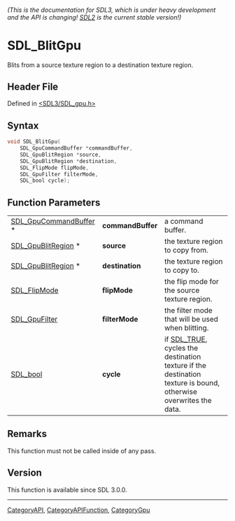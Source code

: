 ###### (This is the documentation for SDL3, which is under heavy development and the API is changing! [SDL2](https://wiki.libsdl.org/SDL2/) is the current stable version!)
# SDL_BlitGpu

Blits from a source texture region to a destination texture region.

## Header File

Defined in [<SDL3/SDL_gpu.h>](https://github.com/libsdl-org/SDL/blob/main/include/SDL3/SDL_gpu.h)

## Syntax

```c
void SDL_BlitGpu(
    SDL_GpuCommandBuffer *commandBuffer,
    SDL_GpuBlitRegion *source,
    SDL_GpuBlitRegion *destination,
    SDL_FlipMode flipMode,
    SDL_GpuFilter filterMode,
    SDL_bool cycle);
```

## Function Parameters

|                                                |                   |                                                                                                                             |
| ---------------------------------------------- | ----------------- | --------------------------------------------------------------------------------------------------------------------------- |
| [SDL_GpuCommandBuffer](SDL_GpuCommandBuffer) * | **commandBuffer** | a command buffer.                                                                                                           |
| [SDL_GpuBlitRegion](SDL_GpuBlitRegion) *       | **source**        | the texture region to copy from.                                                                                            |
| [SDL_GpuBlitRegion](SDL_GpuBlitRegion) *       | **destination**   | the texture region to copy to.                                                                                              |
| [SDL_FlipMode](SDL_FlipMode)                   | **flipMode**      | the flip mode for the source texture region.                                                                                |
| [SDL_GpuFilter](SDL_GpuFilter)                 | **filterMode**    | the filter mode that will be used when blitting.                                                                            |
| [SDL_bool](SDL_bool)                           | **cycle**         | if [SDL_TRUE](SDL_TRUE), cycles the destination texture if the destination texture is bound, otherwise overwrites the data. |

## Remarks

This function must not be called inside of any pass.

## Version

This function is available since SDL 3.0.0.

----
[CategoryAPI](CategoryAPI), [CategoryAPIFunction](CategoryAPIFunction), [CategoryGpu](CategoryGpu)

